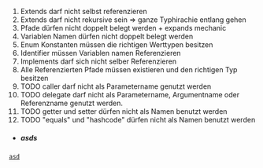 1. Extends darf nicht selbst referenzieren
2. Extends darf nicht rekursive sein => ganze Typhirachie entlang gehen
3. Pfade dürfen nicht doppelt belegt werden + expands mechanic
4. Variablen Namen dürfen nicht doppelt belegt werden
5. Enum Konstanten müssen die richtigen Werttypen besitzen
6. Identifier müssen Variablen namen Referenzieren
7. Implements darf sich nicht selber Referenzieren
8. Alle Referenzierten Pfade müssen existieren und den richtigen Typ besitzen
9. TODO caller darf nicht als Parametername genutzt werden
9. TODO delegate darf nicht als Parametername, Argumentname oder Referenzname genutzt werden.
9. TODO getter und setter dürfen nicht als Namen benutzt werden
9. TODO "equals" und "hashcode" dürfen nicht als Namen benutzt werden


* ##### asds

[```asd```]()